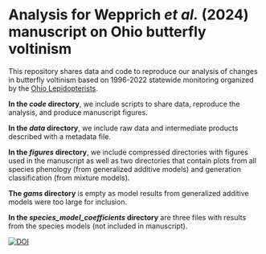 # Analysis for Wepprich *et al.* (2024) manuscript on Ohio butterfly voltinism

This repository shares data and code to reproduce our analysis of changes in butterfly voltinism based on 1996-2022 statewide monitoring organized by the [Ohio Lepidopterists](https://www.ohiolepidopterists.org/).

**In the *code* directory**, we include scripts to share data, reproduce the analysis, and produce manuscript figures.

**In the *data* directory**, we include raw data and intermediate products described with a metadata file. 

**In the *figures* directory**, we include compressed directories with figures used in the manuscript as well as two directories that contain plots from all species phenology (from generalized additive models) and generation classification (from mixture models).

**The *gams* directory** is empty as model results from generalized additive models were too large for inclusion.

**In the *species_model_coefficients* directory** are three files with results from the species models (not included in manuscript).

[![DOI](https://zenodo.org/badge/746868950.svg)](https://zenodo.org/doi/10.5281/zenodo.10607626)

